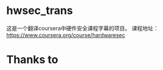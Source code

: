 # hwsec_trans
这是一个翻译coursera中硬件安全课程字幕的项目。
课程地址：
https://www.coursera.org/course/hardwaresec

# Thanks to
